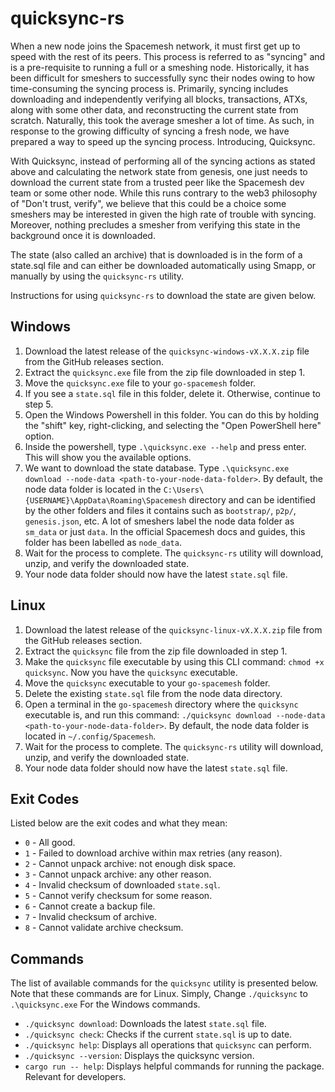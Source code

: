 # quicksync-rs

When a new node joins the Spacemesh network, it must first get up to speed with the rest of its peers. This process is referred to as "syncing" and is a pre-requisite to running a full or a smeshing node. Historically, it has been difficult for smeshers to successfully sync their nodes owing to how time-consuming the syncing process is. Primarily, syncing includes downloading and independently verifying all blocks, transactions, ATXs, along with some other data, and reconstructing the current state from scratch. Naturally, this took the average smesher a lot of time. As such, in response to the growing difficulty of syncing a fresh node, we have prepared a way to speed up the syncing process. Introducing, Quicksync.

With Quicksync, instead of performing all of the syncing actions as stated above and calculating the network state from genesis, one just needs to download the current state from a trusted peer like the Spacemesh dev team or some other node. While this runs contrary to the web3 philosophy of "Don't trust, verify", we believe that this could be a choice some smeshers may be interested in given the high rate of trouble with syncing. Moreover, nothing precludes a smesher from verifying this state in the background once it is downloaded.

The state (also called an archive) that is downloaded is in the form of a state.sql file and can either be downloaded automatically using Smapp, or manually by using the `quicksync-rs` utility. 

Instructions for using `quicksync-rs` to download the state are given below.

## Windows

1. Download the latest release of the `quicksync-windows-vX.X.X.zip` file from the GitHub releases section.
2. Extract the `quicksync.exe` file from the zip file downloaded in step 1.
3. Move the `quicksync.exe` file to your `go-spacemesh` folder.
4. If you see a `state.sql` file in this folder, delete it. Otherwise, continue to step 5.
5. Open the Windows Powershell in this folder. You can do this by holding the "shift" key, right-clicking, and selecting the "Open PowerShell here" option.
6. Inside the powershell, type `.\quicksync.exe --help` and press enter. This will show you the available options.
7. We want to download the state database. Type `.\quicksync.exe download --node-data <path-to-your-node-data-folder>`. By default, the node data folder is located in the `C:\Users\{USERNAME}\AppData\Roaming\Spacemesh` directory and can be identified by the other folders and files it contains such as `bootstrap/`, `p2p/`, `genesis.json`, etc. A lot of smeshers label the node data folder as `sm_data` or just `data`. In the official Spacemesh docs and guides, this folder has been labelled as `node_data`.
8. Wait for the process to complete. The `quicksync-rs` utility will download, unzip, and verify the downloaded state.
9. Your node data folder should now have the latest `state.sql` file.

## Linux

1. Download the latest release of the `quicksync-linux-vX.X.X.zip` file from the GitHub releases section.
2. Extract the `quicksync` file from the zip file downloaded in step 1.
3. Make the `quicksync` file executable by using this CLI command: `chmod +x quicksync`. Now you have the `quicksync` executable.
4. Move the `quicksync` executable  to your `go-spacemesh` folder.
5. Delete the existing `state.sql` file from the node data directory.
6. Open a terminal in the `go-spacemesh` directory where the `quicksync` executable is, and run this command: `./quicksync download --node-data <path-to-your-node-data-folder>`. By default, the node data folder is located in `~/.config/Spacemesh`.
7. Wait for the process to complete. The `quicksync-rs` utility will download, unzip, and verify the downloaded state.
8. Your node data folder should now have the latest `state.sql` file.

## Exit Codes

Listed below are the exit codes and what they mean:

- `0` - All good.
- `1` - Failed to download archive within max retries (any reason).
- `2` - Cannot unpack archive: not enough disk space.
- `3` - Cannot unpack archive: any other reason.
- `4` - Invalid checksum of downloaded `state.sql`.
- `5` - Cannot verify checksum for some reason.
- `6` - Cannot create a backup file.
- `7` - Invalid checksum of archive.
- `8` - Cannot validate archive checksum.

## Commands

The list of available commands for the `quicksync` utility is presented below. Note that these commands are for Linux. Simply, Change `./quicksync` to `.\quicksync.exe` For the Windows commands.

- `./quicksync download`: Downloads the latest `state.sql` file.
- `./quicksync check`: Checks if the current `state.sql` is up to date.
- `./quicksync help`: Displays all operations that `quicksync` can perform.
- `./quicksync --version`: Displays the quicksync version.
- `cargo run -- help`: Displays helpful commands for running the package. Relevant for developers.
